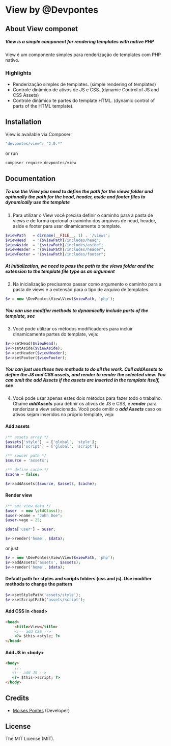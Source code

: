 # View by @Devpontes

## About View componet

##### View is a simple component for rendering templates with native PHP

View é um componente simples para renderização de templates com PHP nativo.

### Highlights

- Renderização simples de templates. (simple rendering of templates)
- Controle dinâmico de ativos de JS e CSS. (dynamic Control of JS and CSS Assets)
- Controle dinâmico te partes do template HTML. (dynamic control of parts of the HTML template).

## Installation

View is available via Composer:

```bash
"devpontes/view": "2.0.*"
```

or run

```bash
composer require devpontes/view
```

## Documentation

##### To use the View you need to define the path for the views folder and optionally the path for the head, header, aside and footer files to dynamically use the template

1. Para utilizar o View você precisa definir o caminho para a pasta de views e de forma opcional o caminho dos arquivos de head, header, aside e footer para usar dinamicamente o template.

```php
$viewPath   = dirname(__FILE__, 1) . '/views';
$viewHead   = "{$viewPath}/includes/head";
$viewAside  = "{$viewPath}/includes/aside";
$viewHeader = "{$viewPath}/includes/header";
$viewFooter = "{$viewPath}/includes/footer";
```

##### At initialization, we need to pass the path to the views folder and the extension to the template file type as an argument

2. Na inicialização precisamos passar como argumento o caminho para a pasta de views e a extensão para o tipo de arquivo de templates.

```php
$v = new \DevPontes\View\View($viewPath, 'php');
```

##### You can use modifier methods to dynamically include parts of the template, see

3. Você pode utilizar os métodos modificadores para incluir dinamicamente partes do template, veja:

```php
$v->setHead($viewHead);
$v->setAside($viewAside);
$v->setHeader($viewHeader);
$v->setFooter($viewFooter);
```

##### You can just use these two methods to do all the work. Call ***addAssets*** to define the JS and CSS assets, and ***render*** to render the selected view. You can omit the ***add Assets*** if the assets are inserted in the template itself, see

4. Você pode usar apenas estes dois métodos para fazer todo o trabalho. Chame ***addAssets*** para definir os ativos de JS e CSS, e ***render*** para renderizar a view selecionada. Você pode omitir o ***add Assets*** caso os ativos sejam inseridos no próprio template, veja:

#### Add assets

```php
/** assets array */
$assets['style']  = ['global', 'style'];
$assets['script'] = ['global', 'script'];

/** soucer path */
$source = 'assets';

/** define cache */
$cache = false;

$v->addAssets($source, $assets, $cache);
```

#### Render view

```php
/** set view data */
$user  = new \stdClass();
$user->name = "John Doe";
$user->age = 25;

$data['user'] = $user;

$v->render('home', $data);
```

or just

```php
$v = new \DevPontes\View\View($viewPath, 'php');
$v->addAssets('assets', $assets);
$v->render('home', $data);
```

#### Default path for styles and scripts folders (css and js). Use modifier methods to change the pattern

```php
$v->setStylePath('assets/style');
$v->setScriptPath('assets/script');
```

#### Add CSS in &lt;head&gt;

```html
<head>
    <title>View</title>
    <!-- add CSS -->
    <?= $this->style; ?> 
</head>
```

#### Add JS in &lt;body&gt;

```html
<body>
    ...
   <!-- add JS -->
   <?= $this->script; ?>
</body>
```

## Credits

- [Moises Pontes](https://github.com/moisespontes) (Developer)

## License

The MIT License (MIT).
